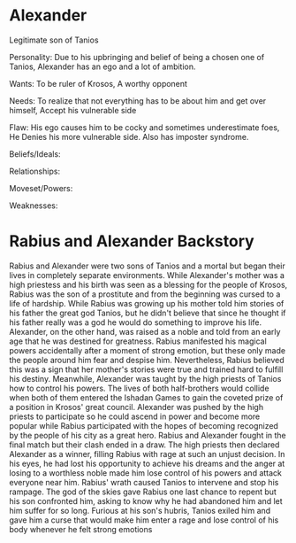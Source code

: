 # **Alexander**

Legitimate son of Tanios

Personality: Due to his upbringing and belief of being a chosen one of Tanios, Alexander has an ego and a lot of ambition.

Wants: To be ruler of Krosos, A worthy opponent

Needs: To realize that not everything has to be about him and get over himself, Accept his vulnerable side

Flaw: His ego causes him to be cocky and sometimes underestimate foes, He Denies his more vulnerable side. Also has imposter syndrome.

Beliefs/Ideals:

Relationships:

Moveset/Powers: 

Weaknesses:



# **Rabius and Alexander Backstory**

Rabius and Alexander were two sons of Tanios and a mortal but began their lives in completely separate environments. While Alexander's mother was a high priestess and his birth was seen as a blessing for the people of Krosos, Rabius was the son of a prostitute and from the beginning was cursed to a life of hardship. While Rabius was growing up his mother told him stories of his father the great god Tanios, but he didn't believe that since he thought if his father really was a god he would do something to improve his life. Alexander, on the other hand, was raised as a noble and told from an early age that he was destined for greatness. Rabius manifested his magical powers accidentally after a moment of strong emotion, but these only made the people around him fear and despise him. Nevertheless, Rabius believed this was a sign that her mother's stories were true and trained hard to fulfill his destiny. Meanwhile, Alexander was taught by the high priests of Tanios how to control his powers. The lives of both half-brothers would collide when both of them entered the Ishadan Games to gain the coveted prize of a position in Krosos' great council. Alexander was pushed by the high priests to participate so he could ascend in power and become more popular while Rabius participated with the hopes of becoming recognized by the people of his city as a great hero. Rabius and Alexander fought in the final match but their clash ended in a draw. The high priests then declared Alexander as a winner, filling Rabius with rage at such an unjust decision. In his eyes, he had lost his opportunity to achieve his dreams and the anger at losing to a worthless noble made him lose control of his powers and attack everyone near him. Rabius' wrath caused Tanios to intervene and stop his rampage. The god of the skies gave Rabius one last chance to repent but his son confronted him, asking to know why he had abandoned him and let him suffer for so long. Furious at his son's hubris, Tanios exiled him and gave him a curse that would make him enter a rage and lose control of his body whenever he felt strong emotions 